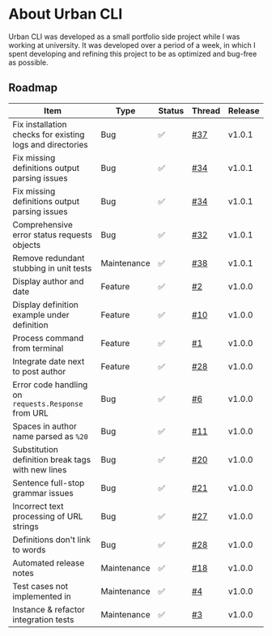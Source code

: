 About Urban CLI
===============

Urban CLI was developed as a small portfolio side project while I was working at university. It was developed over a period of a week, in which I spent developing and refining this project to be as optimized and bug-free as possible.

Roadmap
-------
| Item                                                          | Type        | Status | Thread                                                    | Release |
|---------------------------------------------------------------|-------------|--------|-----------------------------------------------------------|---------|
| Fix installation checks for existing logs and directories     | Bug         | ✅     | [#37](https://github.com/GH-Syn/urban-cli/issues/37)      | v1.0.1  |
| Fix missing definitions output parsing issues                 | Bug         | ✅     | [#34](https://github.com/GH-Syn/urban-cli/issues/34)      | v1.0.1  |
| Fix missing definitions output parsing issues                 | Bug         | ✅     | [#34](https://github.com/GH-Syn/urban-cli/issues/34)      | v1.0.1  |
| Comprehensive error status requests objects                   | Bug         | ✅     | [#32](https://github.com/GH-Syn/urban-cli/issues/32)      | v1.0.1  |
| Remove redundant stubbing in unit tests                       | Maintenance | ✅     | [#38](https://github.com/GH-Syn/urban-cli/issues/38)      | v1.0.1  |
| Display author and date                                       | Feature     | ✅     | [#2](https://github.com/GH-Syn/urban-cli/issues/2)        | v1.0.0  |
| Display definition example under definition                   | Feature     | ✅     | [#10](https://github.com/GH-Syn/urban-cli/issues/10)      | v1.0.0  |
| Process command from terminal                                 | Feature     | ✅     | [#1](https://github.com/GH-Syn/urban-cli/issues/1)        | v1.0.0  |
| Integrate date next to post author                            | Feature     | ✅     | [#28](https://github.com/GH-Syn/urban-cli/issues/28)      | v1.0.0  |
| Error code handling on `requests.Response` from URL           | Bug         | ✅     | [#6](https://github.com/GH-Syn/urban-cli/issues/6)        | v1.0.0  |
| Spaces in author name parsed as `%20`                         | Bug         | ✅     | [#11](https://github.com/GH-Syn/urban-cli/issues/11)      | v1.0.0  |
| Substitution definition break tags with new lines             | Bug         | ✅     | [#20](https://github.com/GH-Syn/urban-cli/issues/20)      | v1.0.0  |
| Sentence full-stop grammar issues                             | Bug         | ✅     | [#21](https://github.com/GH-Syn/urban-cli/issues/21)      | v1.0.0  |
| Incorrect text processing of URL strings                      | Bug         | ✅     | [#27](https://github.com/GH-Syn/urban-cli/issues/27)      | v1.0.0  |
| Definitions don't link to words                               | Bug         | ✅     | [#28](https://github.com/GH-Syn/urban-cli/issues/28)      | v1.0.0  |
| Automated release notes                                       | Maintenance | ✅     | [#18](https://github.com/GH-Syn/urban-cli/issues/18)      | v1.0.0  |
| Test cases not implemented in                                 | Maintenance | ✅     | [#4](https://github.com/GH-Syn/urban-cli/issues/4)        | v1.0.0  |
| Instance & refactor integration tests                         | Maintenance | ✅     | [#3](https://github.com/GH-Syn/urban-cli/issues/3)        | v1.0.0  |
